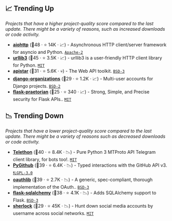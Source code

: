 ## 📈 Trending Up

_Projects that have a higher project-quality score compared to the last update. There might be a variety of reasons, such as increased downloads or code activity._

- <b><a href="https://github.com/aio-libs/aiohttp">aiohttp</a></b> (🥇48 ·  ⭐ 14K · 📈) - Asynchronous HTTP client/server framework for asyncio and Python. <code><a href="http://bit.ly/3nYMfla">Apache-2</a></code>
- <b><a href="https://github.com/urllib3/urllib3">urllib3</a></b> (🥈45 ·  ⭐ 3.5K · 📈) - urllib3 is a user-friendly HTTP client library for Python. <code><a href="http://bit.ly/34MBwT8">MIT</a></code>
- <b><a href="https://github.com/encode/apistar">apistar</a></b> (🥉31 ·  ⭐ 5.6K · 💀) - The Web API toolkit. <code><a href="http://bit.ly/3aKzpTv">BSD-3</a></code> <code><img src="https://www.openapis.org/wp-content/uploads/sites/3/2016/11/favicon.png" style="display:inline;" width="13" height="13"></code>
- <b><a href="https://github.com/bennylope/django-organizations">django-organizations</a></b> (🥉29 ·  ⭐ 1.2K · 📈) - Multi-user accounts for Django projects. <code><a href="http://bit.ly/3rqEWVr">BSD-2</a></code> <code><img src="https://static.djangoproject.com/img/icon-touch.e4872c4da341.png" style="display:inline;" width="13" height="13"></code>
- <b><a href="https://github.com/dusktreader/flask-praetorian">flask-praetorian</a></b> (🥉25 ·  ⭐ 340 · 📈) - Strong, Simple, and Precise security for Flask APIs.. <code><a href="http://bit.ly/34MBwT8">MIT</a></code> <code><img src="https://flask.palletsprojects.com/en/1.1.x/_static/flask-icon.png" style="display:inline;" width="13" height="13"></code>

## 📉 Trending Down

_Projects that have a lower project-quality score compared to the last update. There might be a variety of reasons such as decreased downloads or code activity._

- <b><a href="https://github.com/LonamiWebs/Telethon">Telethon</a></b> (🥇40 ·  ⭐ 8.4K · 📉) - Pure Python 3 MTProto API Telegram client library, for bots too!. <code><a href="http://bit.ly/34MBwT8">MIT</a></code>
- <b><a href="https://github.com/PyGithub/PyGithub">PyGithub</a></b> (🥈39 ·  ⭐ 6.4K · 📉) - Typed interactions with the GitHub API v3. <code><a href="http://bit.ly/37RvQcA">❗️LGPL-3.0</a></code>
- <b><a href="https://github.com/oauthlib/oauthlib">oauthlib</a></b> (🥇39 ·  ⭐ 2.7K · 📉) - A generic, spec-compliant, thorough implementation of the OAuth.. <code><a href="http://bit.ly/3aKzpTv">BSD-3</a></code>
- <b><a href="https://github.com/pallets-eco/flask-sqlalchemy">flask-sqlalchemy</a></b> (🥇38 ·  ⭐ 4.1K · 📉) - Adds SQLAlchemy support to Flask. <code><a href="http://bit.ly/3aKzpTv">BSD-3</a></code> <code><img src="https://flask.palletsprojects.com/en/1.1.x/_static/flask-icon.png" style="display:inline;" width="13" height="13"></code>
- <b><a href="https://github.com/sherlock-project/sherlock">sherlock</a></b> (🥉29 ·  ⭐ 45K · 📉) - Hunt down social media accounts by username across social networks. <code><a href="http://bit.ly/34MBwT8">MIT</a></code>

